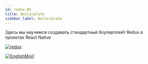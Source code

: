 ```yaml
---
id: redux-05
title: Boilerplate
sidebar_label: Boilerplate
---
```


Здесь мы научимся создавать стандартный боулерплейт Redux в проектах React Native

[![redux](/img/redux/05.gif)](https://youtu.be/qXfb62ik0_k)

[![EnglishMoji!](/img/logo/NeuroCoder.png)](https://vk.com/neurocoder)
